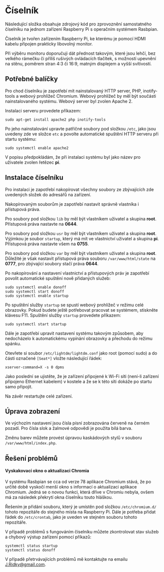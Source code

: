 # Číselník
Následující složka obsahuje zdrojový kód pro zprovoznění samostatného číselníku na jednom zařízení Raspberry Pi s operačním systémem Rasbpian.

Číselník je tvořen zařízením Raspberry Pi, ke kterému je pomocí HDMI kabelu připojen prakticky libovolný monitor.

Při výběru monitoru doporučuji dát přednost takovým, které jsou lehčí, bez velkého rámečku či příliš rušivých ovládacích tlačítek,
s možností upevnění na stěnu, poměrem stran 4:3 či 16:9, matným displejem a vyšší svítivostí.

## Potřebné balíčky

Pro chod číselníku je zapotřebí mít nainstalovaný HTTP server, PHP, inotify-tools a webový prohlížeč Chromium. Webový prohlížeč by měl být součásti nainstalovaného systému. Webový server byl zvolen Apache 2.

Instalaci serveru provedete příkazem:

```
sudo apt-get install apache2 php inotify-tools
```

Po jeho nainstalování upravte patřičné soubory pod složkou `/etc`, jako jsou uvedeny zde ve složce `etc` a povolte automatické spuštění HTTP serveru při startu systému:

```
sudo systemctl enable apache2
```

V popisu předpokládám, že při instalaci systému byl jako název pro uživatele zvolen řetězec **pi**.

## Instalace číselníku

Pro instalaci je zapotřebí nakopírovat všechny soubory ze zbývajících zde uvedených složek do adresářů na zařízení.

Nakopírovaným souborům je zapotřebí nastavit správně vlastníka i přístupová práva.

Pro soubory pod složkou `lib` by měl být vlastníkem uživatel a skupina **root**. Přístupová práva nastavte na **0644**.

Pro soubory pod složkou `usr` by měl být vlastníkem uživatel a skupina **root**. Výjimkou je soubor `startup`, který má mít ve vlastnictví uživatel a skupina **pi**. Přístupová práva nastavte všem na **0755**.

Pro soubory pod složkou `var` by měl být vlastníkem uživatel a skupina **root**. Důležité je však nastavit přístupová práva souboru `/var/www/html/state` na **0777**, pro zbývající soubory stačí práva **0644**.

Po nakopírování a nastavení vlastnictví a přístupových práv je zapotřebí povolit automatické spuštění nově přidaných služeb:

```
sudo systemctl enable donoff
sudo systemctl start donoff
sudo systemctl enable startup
```
Po spuštění služby `startup` se spustí webový prohlížeč v režimu celé obrazovky. Pokud budete ještě potřebovat pracovat se systémem, stiskněte klávesu F11.
Spuštění služby `startup` provedete příkazem:

```
sudo systemctl start startup
```

Dále je zapotřebí upravit nastavení systému takovým způsobem, aby nedocházelo k automatickému vypínání obrazovky a přechodu do režimu spánku.

Otevřete si soubor `/etc/lightdm/lightdm.conf` jako root (pomocí sudo) a do části označené `[Seat*]` vložte následující řádek:

```
xserver-command=X -s 0 dpms
```

Jako poslední se ujistěte, že je zařízení připojené k Wi-Fi síti (není-li zařízení připojeno Ethernet kabelem) v kostele a že se k této síti dokáže po startu samo připojit.

Na závěr restartujte celé zařízení.

## Úprava zobrazení
Ve výchozím nastavení jsou čísla písní zobrazována červeně na černém pozadí. Pro čísla slok a žalmové odpovědi je použita bílá barva.

Změnu barev můžete provést úpravou kaskádových stylů v souboru `/var/www/html/index.php`.

## Řešení problémů

#### Vyskakovací okno o aktualizaci Chromia
V systému Rasbpian se cca od verze 78 aplikace Chromium stává, že po určité době vyskočí menší okno s informací o aktualizaci aplikace Chromium. Jedná se o novou funkci, která dříve v Chromiu nebyla, ovšem má za následek překrytí okna číselníku touto hláškou.

Řešením je přidání souboru, který je umístěn pod složkou `/etc/chromium.d/` tohoto repozitáře do stejného místa na Raspberry Pi. Dále je potřeba přidat řádek do `/etc/crontab`, jako je uveden ve stejném souboru tohoto repozitáře.

V případě problémů s fungováním číselníku můžete zkontrolovat stav služeb a chybový výstup zařízení pomocí příkazů:

```
systemctl status startup
systemctl status donoff
```

V případě přetrvávajících problémů mě kontaktujte na emailu [J.Ridky@gmail.com](mailto:J:Ridky@gmail.com).
